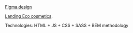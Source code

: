 [Figma design](https://www.figma.com/file/Fz588JKGuPS2Bk21De4KE5/brand_of_eco-cosmetics-(Edit)?node-id=1%3A2
)

[Landing Eco cosmetics](https://AVronskyi.github.io/Eco_cosmetics/).

Technologies: HTML + JS + CSS + SASS + BEM methodology

